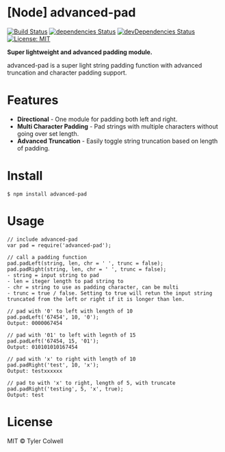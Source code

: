 
# [Node] advanced-pad

[![Build Status](https://travis-ci.org/tylerdevs/advanced-pad.svg?branch=master)](https://travis-ci.org/tylerdevs/advanced-pad) [![dependencies Status](https://david-dm.org/tylerdevs/advanced-pad/status.svg)](https://david-dm.org/tylerdevs/advanced-pad) [![devDependencies Status](https://david-dm.org/tylerdevs/advanced-pad/dev-status.svg)](https://david-dm.org/flexdinesh/npm-module-boilerplate?type=dev) [![License: MIT](https://img.shields.io/badge/License-MIT-blue.svg)](https://opensource.org/licenses/MIT)

**Super lightweight and advanced padding module.**

advanced-pad is a super light string padding function with advanced truncation and character padding support.

# Features

* **Directional** - One module for padding both left and right.
* **Multi Character Padding** - Pad strings with multiple characters without going over set length.
* **Advanced Truncation** - Easily toggle string truncation based on length of padding.

# Install

```
$ npm install advanced-pad
```

# Usage

```
// include advanced-pad
var pad = require('advanced-pad');

// call a padding function
pad.padLeft(string, len, chr = ' ', trunc = false);
pad.padRight(string, len, chr = ' ', trunc = false);
- string = input string to pad
- len = iteger length to pad string to
- chr = string to use as padding character, can be multi
- trunc = true / false. Setting to true will retun the input string truncated from the left or right if it is longer than len.

// pad with '0' to left with length of 10
pad.padLeft('67454', 10, '0');
Output: 0000067454

// pad with '01' to left with legnth of 15
pad.padLeft('67454, 15, '01');
Output: 010101010167454

// pad with 'x' to right with length of 10
pad.padRight('test', 10, 'x');
Output: testxxxxxx

// pad to with 'x' to right, length of 5, with truncate
pad.padRight('testing', 5, 'x', true);
Output: test
```

# License

MIT © Tyler Colwell
